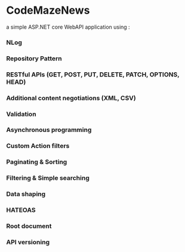 # CodeMazeNews
a simple ASP.NET core WebAPI application using :
### NLog
### Repository Pattern
### RESTful APIs (GET, POST, PUT, DELETE, PATCH, OPTIONS, HEAD)
### Additional content negotiations (XML, CSV)
### Validation
### Asynchronous programming
### Custom Action filters
### Paginating & Sorting
### Filtering & Simple searching
### Data shaping
### HATEOAS
### Root document
### API versioning
